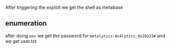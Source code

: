 After triggering the exploit we get the shell as metabase

## enumeration
after doing `env` we get the password for `metalytics:An4lytics_ds20223#` and we get user.txt


